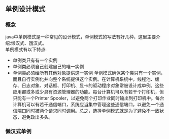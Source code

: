 ## 单例设计模式
### 概念
java中单例模式是一种常见的设计模式，单例模式的写法有好几种，这里主要介绍:懒汉式、饿汉式。  
单例模式有以下特点:
- 单例类只有有一个实例
- 单例类必须自己创建自己的唯一实例
- 单例类必须给所有其他对象提供这一实例
单例模式确保某个类只有一个实例，而且自行实例化并向整个系统提供这个实例。在计算机系统中，线程池、缓存、日志对象、对话框、打印机、显卡的驱动程序对象常被设计成单例。这些应用都或多或少具有资源管理器的功能。每台计算机可以有若干个打印机，但只能有一个Printer Spooler，以避免两个打印作业同时输出到打印机中。每台计算机可以有若干通信端口，系统应当集中管理这些通信端口，以避免一个通信端口同时被两个请求同时调用。总之，选择单例模式就是为了避免不一致状态，避免政出多头。  
### 懒汉式单例
```java

```
